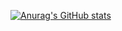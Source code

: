 


[![Anurag's GitHub stats](https://github-readme-stats.vercel.app/api?username=pilipola)](https://github.com/anuraghazra/github-readme-stats)
